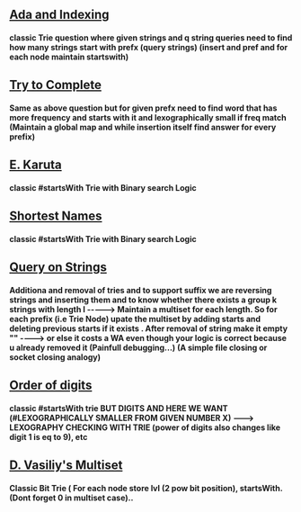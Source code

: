 ## [Ada and Indexing](https://www.spoj.com/problems/ADAINDEX/)
#### classic Trie question where given strings and q string queries need to find how many strings start with prefx (query strings)  (insert and pref and for each node maintain startswith)

## [Try to Complete](https://www.spoj.com/problems/TRYCOMP/)
#### Same as above question but for given prefx need to find word that has more frequency and starts with it and lexographically small if freq match (Maintain a global map and while insertion itself find answer for every prefix)

## [E. Karuta](https://atcoder.jp/contests/abc287/tasks/abc287_e)
#### classic #startsWith Trie with Binary search Logic

## [Shortest Names](https://vjudge.net/problem/UVA-12506)
#### classic #startsWith Trie with Binary search Logic

## [Query on Strings](https://www.codechef.com/problems/NPLFLF)
#### Additiona and removal of tries and to support suffix we are reversing strings and inserting them and to know whether there exists a group k strings with length l -----> Maintain a multiset for each length. So for each prefix (i.e Trie Node) upate the multiset by adding starts and deleting previous starts if it exists . After removal of string make it empty "" ----> or else it costs  a WA even though your logic is correct because u already removed it (Painfull debugging...) (A simple file closing or socket closing analogy)

## [Order of digits](https://toph.co/p/priority-of-digits)
#### classic #startsWith trie BUT DIGITS AND HERE WE WANT (#LEXOGRAPHICALLY SMALLER FROM GIVEN NUMBER X)  ---> LEXOGRAPHY CHECKING WITH TRIE (power of digits also changes like digit 1 is eq to 9), etc

## [D. Vasiliy's Multiset](https://codeforces.com/contest/706/problem/D)
#### Classic Bit Trie ( For each node store lvl (2 pow bit position), startsWith. (Dont forget 0 in multiset case)..


